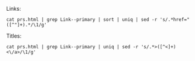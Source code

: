Links:
```
cat prs.html | grep Link--primary | sort | uniq | sed -r 's/.*href="([^"]+).*/\1/g'
```

Titles:
```
cat prs.html | grep Link--primary | uniq | sed -r 's/.*>([^<]+)<\/a>/\1/g'
```
